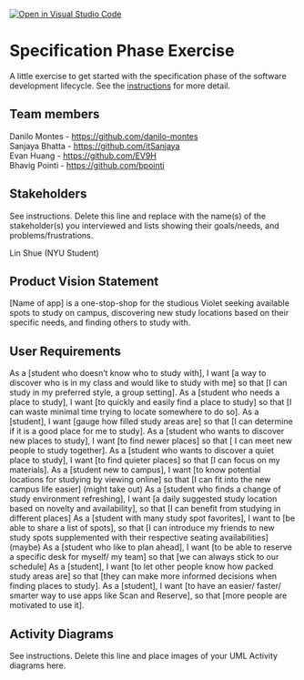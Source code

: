 [![Open in Visual Studio Code](https://classroom.github.com/assets/open-in-vscode-c66648af7eb3fe8bc4f294546bfd86ef473780cde1dea487d3c4ff354943c9ae.svg)](https://classroom.github.com/online_ide?assignment_repo_id=8553901&assignment_repo_type=AssignmentRepo)
# Specification Phase Exercise

A little exercise to get started with the specification phase of the software development lifecycle. See the [instructions](instructions.md) for more detail.

## Team members

Danilo Montes - https://github.com/danilo-montes \
Sanjaya Bhatta - https://github.com/itSanjaya \
Evan Huang - https://github.com/EV9H \
Bhavig Pointi - https://github.com/bpointi

## Stakeholders

See instructions. Delete this line and replace with the name(s) of the stakeholder(s) you interviewed and lists showing their goals/needs, and problems/frustrations.

Lin Shue (NYU Student)

## Product Vision Statement

[Name of app] is a one-stop-shop for the studious Violet seeking available spots to study on campus, discovering new study locations based on their specific needs, and finding others to study with.

## User Requirements

As a [student who doesn’t know who to study with], I want [a way to discover who is in my class and would like to study with me] so that [I can study in my preferred style, a group setting].
As a [student who needs a place to study], I want [to quickly and easily find a place to study] so that [I can waste minimal time trying to locate somewhere to do so].
As a [student], I want [gauge how filled study areas are] so that [I can determine if it is a good place for me to study].
As a [student who wants to discover new places to study], I want [to find newer places] so that [ I can meet new people to study together].
As a [student who wants to discover a quiet place to study], I want [to find quieter places] so that [I can focus on my materials].
As a [student new to campus], I want [to know potential locations for studying by viewing online] so that [I can fit into the new campus life easier]
(might take out) As a [student who finds a change of study environment refreshing], I want [a daily suggested study location based on novelty and availability], so that [I can benefit from studying in different places]
As a [student with many study spot favorites], I want to [be able to share a list of spots], so that [I can introduce my friends to new study spots supplemented with their respective seating availabilities]
(maybe) As a [student who like to plan ahead], I want [to be able to reserve a specific desk for myself/ my team] so that [we can always stick to our schedule]
As a [student], I want [to let other people know how packed study areas are] so that [they can make more informed decisions when finding places to study].
As a [student], I want [to have an easier/ faster/ smarter way to use apps like Scan and Reserve], so that [more people are motivated to use it].


## Activity Diagrams

See instructions. Delete this line and place images of your UML Activity diagrams here.
